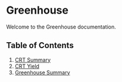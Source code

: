# Greenhouse

Welcome to the Greenhouse documentation.

## Table of Contents
1. [CRT Summary](./crt-summary.md)
2. [CRT Yield](./crt-yield.md)
3. [Greenhouse Summary](./greenhouse-summary.md)
